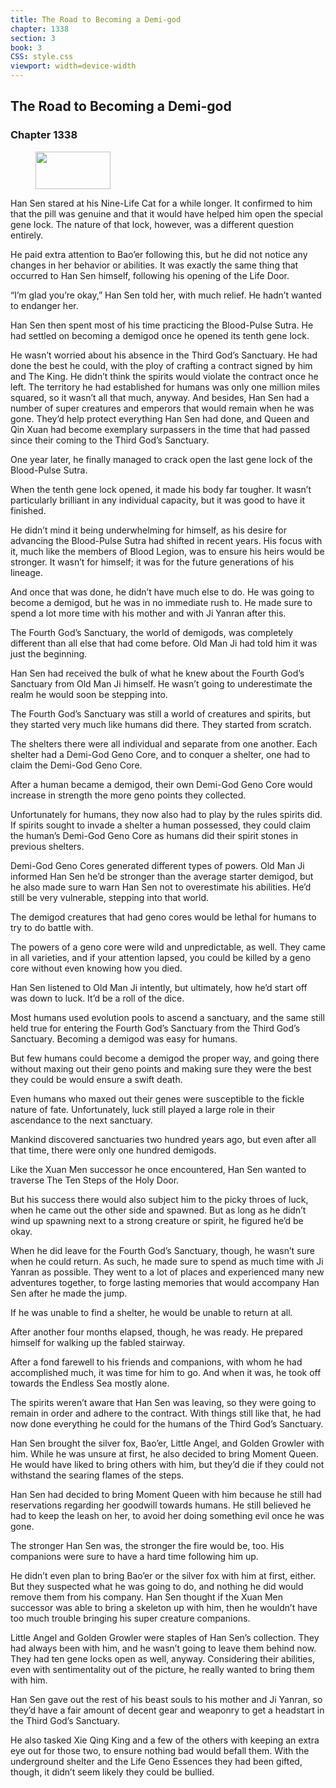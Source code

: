 ```yaml
---
title: The Road to Becoming a Demi-god
chapter: 1338
section: 3
book: 3
CSS: style.css
viewport: width=device-width
---
```


## The Road to Becoming a Demi-god

### Chapter 1338

<figure>
	<img src="../Images/gem.gif" alt="" id="gem" width="120" height="60" />
</figure>

Han Sen stared at his Nine-Life Cat for a while longer. It confirmed to him that the pill was genuine and that it would have helped him open the special gene lock. The nature of that lock, however, was a different question entirely.

He paid extra attention to Bao’er following this, but he did not notice any changes in her behavior or abilities. It was exactly the same thing that occurred to Han Sen himself, following his opening of the Life Door.

“I’m glad you’re okay,” Han Sen told her, with much relief. He hadn’t wanted to endanger her.

Han Sen then spent most of his time practicing the Blood-Pulse Sutra. He had settled on becoming a demigod once he opened its tenth gene lock.

He wasn’t worried about his absence in the Third God’s Sanctuary. He had done the best he could, with the ploy of crafting a contract signed by him and The King. He didn’t think the spirits would violate the contract once he left. The territory he had established for humans was only one million miles squared, so it wasn’t all that much, anyway. And besides, Han Sen had a number of super creatures and emperors that would remain when he was gone. They’d help protect everything Han Sen had done, and Queen and Qin Xuan had become exemplary surpassers in the time that had passed since their coming to the Third God’s Sanctuary.

One year later, he finally managed to crack open the last gene lock of the Blood-Pulse Sutra.

When the tenth gene lock opened, it made his body far tougher. It wasn’t particularly brilliant in any individual capacity, but it was good to have it finished.

He didn’t mind it being underwhelming for himself, as his desire for advancing the Blood-Pulse Sutra had shifted in recent years. His focus with it, much like the members of Blood Legion, was to ensure his heirs would be stronger. It wasn’t for himself; it was for the future generations of his lineage.

And once that was done, he didn’t have much else to do. He was going to become a demigod, but he was in no immediate rush to. He made sure to spend a lot more time with his mother and with Ji Yanran after this.

The Fourth God’s Sanctuary, the world of demigods, was completely different than all else that had come before. Old Man Ji had told him it was just the beginning.

Han Sen had received the bulk of what he knew about the Fourth God’s Sanctuary from Old Man Ji himself. He wasn’t going to underestimate the realm he would soon be stepping into.

The Fourth God’s Sanctuary was still a world of creatures and spirits, but they started very much like humans did there. They started from scratch.

The shelters there were all individual and separate from one another. Each shelter had a Demi-God Geno Core, and to conquer a shelter, one had to claim the Demi-God Geno Core.

After a human became a demigod, their own Demi-God Geno Core would increase in strength the more geno points they collected.

Unfortunately for humans, they now also had to play by the rules spirits did. If spirits sought to invade a shelter a human possessed, they could claim the human’s Demi-God Geno Core as humans did their spirit stones in previous shelters.

Demi-God Geno Cores generated different types of powers. Old Man Ji informed Han Sen he’d be stronger than the average starter demigod, but he also made sure to warn Han Sen not to overestimate his abilities. He’d still be very vulnerable, stepping into that world.

The demigod creatures that had geno cores would be lethal for humans to try to do battle with.

The powers of a geno core were wild and unpredictable, as well. They came in all varieties, and if your attention lapsed, you could be killed by a geno core without even knowing how you died.

Han Sen listened to Old Man Ji intently, but ultimately, how he’d start off was down to luck. It’d be a roll of the dice.

Most humans used evolution pools to ascend a sanctuary, and the same still held true for entering the Fourth God’s Sanctuary from the Third God’s Sanctuary. Becoming a demigod was easy for humans.

But few humans could become a demigod the proper way, and going there without maxing out their geno points and making sure they were the best they could be would ensure a swift death.

Even humans who maxed out their genes were susceptible to the fickle nature of fate. Unfortunately, luck still played a large role in their ascendance to the next sanctuary.

Mankind discovered sanctuaries two hundred years ago, but even after all that time, there were only one hundred demigods.

Like the Xuan Men successor he once encountered, Han Sen wanted to traverse The Ten Steps of the Holy Door.

But his success there would also subject him to the picky throes of luck, when he came out the other side and spawned. But as long as he didn’t wind up spawning next to a strong creature or spirit, he figured he’d be okay.

When he did leave for the Fourth God’s Sanctuary, though, he wasn’t sure when he could return. As such, he made sure to spend as much time with Ji Yanran as possible. They went to a lot of places and experienced many new adventures together, to forge lasting memories that would accompany Han Sen after he made the jump.

If he was unable to find a shelter, he would be unable to return at all.

After another four months elapsed, though, he was ready. He prepared himself for walking up the fabled stairway.

After a fond farewell to his friends and companions, with whom he had accomplished much, it was time for him to go. And when it was, he took off towards the Endless Sea mostly alone.

The spirits weren’t aware that Han Sen was leaving, so they were going to remain in order and adhere to the contract. With things still like that, he had now done everything he could for the humans of the Third God’s Sanctuary.

Han Sen brought the silver fox, Bao’er, Little Angel, and Golden Growler with him. While he was unsure at first, he also decided to bring Moment Queen. He would have liked to bring others with him, but they’d die if they could not withstand the searing flames of the steps.

Han Sen had decided to bring Moment Queen with him because he still had reservations regarding her goodwill towards humans. He still believed he had to keep the leash on her, to avoid her doing something evil once he was gone.

The stronger Han Sen was, the stronger the fire would be, too. His companions were sure to have a hard time following him up.

He didn’t even plan to bring Bao’er or the silver fox with him at first, either. But they suspected what he was going to do, and nothing he did would remove them from his company. Han Sen thought if the Xuan Men successor was able to bring a skeleton up with him, then he wouldn’t have too much trouble bringing his super creature companions.

Little Angel and Golden Growler were staples of Han Sen’s collection. They had always been with him, and he wasn’t going to leave them behind now. They had ten gene locks open as well, anyway. Considering their abilities, even with sentimentality out of the picture, he really wanted to bring them with him.

Han Sen gave out the rest of his beast souls to his mother and Ji Yanran, so they’d have a fair amount of decent gear and weaponry to get a headstart in the Third God’s Sanctuary.

He also tasked Xie Qing King and a few of the others with keeping an extra eye out for those two, to ensure nothing bad would befall them. With the underground shelter and the Life Geno Essences they had been gifted, though, it didn’t seem likely they could be bullied.
